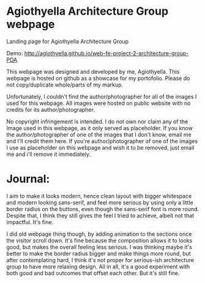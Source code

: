 # Agiothyella Architecture Group webpage
Landing page for Agiothyella Architecture Group

Demo: http://agiothyella.github.io/web-fe-project-2-architecture-group-PDA

This webpage was designed and developed by me, Agiothyella. This webpage is hosted on github as a showcase for my portofolio. Please do not copy/duplicate whole/parts of my markup.

Unfortunately, I couldn't find the author/photographer for all of the images I used for this webpage. All images were hosted on public website with no credits for its author/photographer.

No copyright infringement is intended. I do not own nor claim any of the Image used in this webpage, as it only served as placeholder. If you know the author/photographer of one of the images that I don't know, email me and I'll credit them here. If you're author/photographer of one of the images I use as placeholder on this webpage and wish it to be removed, just email me and i'll remove it immediately.

# Journal:

I aim to make it looks modern, hence clean layout with bigger whitespace and modern looking sans-serif, and feel more serious by using only a little border radius on the buttons, even though the sans-serif font is more round. Despite that, I think they still gives the feel I tried to achieve, albeit not that impactful. It's fine.

I did old webpage thing though, by adding animation to the sections once the visitor scroll down. It's fine because the composition allows it to looks good, but makes the overall feeling less serious. I was thinking maybe it's better to make the border radius bigger and make things more round, but after contemplating hard, I think it's not proper for serious-ish architecture group to have more relaxing design. All in all, it's a good experiment with both good and bad outcomes that offset each other. But it's still fine.
